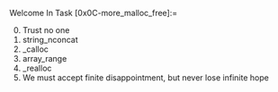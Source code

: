 Welcome In Task [0x0C-more_malloc_free]:=

 0. Trust no one 
 1. string_nconcat 
 2. _calloc 
 3. array_range 
 4. _realloc 
 5. We must accept finite disappointment, but never lose infinite hope 
